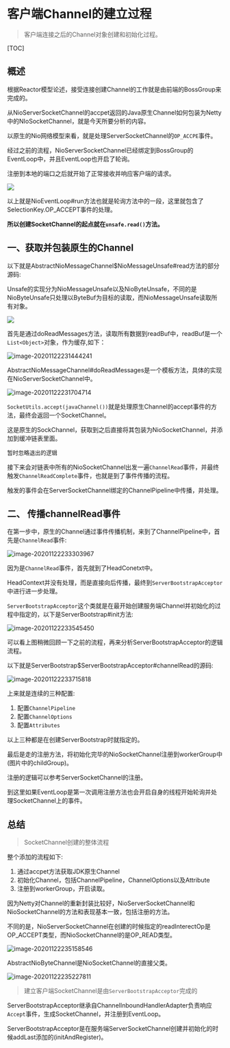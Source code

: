 # 客户端Channel的建立过程

> 客户端连接之后的Channel对象创建和初始化过程。

[TOC]

## 概述

根据Reactor模型论述，接受连接创建Channel的工作就是由前端的BossGroup来完成的。

从NioServerSocketChannel的accpet返回的Java原生Channel如何包装为Netty中的NIoSocketChannel，就是今天所要分析的内容。



以原生的Nio网络模型来看，就是处理ServerSocketChannel的`OP_ACCPE`事件。

经过之前的流程，NioServerSocketChannel已经绑定到BossGroup的EventLoop中，并且EventLoop也开启了轮询。

注册到本地的端口之后就开始了正常接收并响应客户端的请求。





![](https://chenqwwq-img.oss-cn-beijing.aliyuncs.com/img/image-20201122230741489.png)

以上就是NioEventLoop#run方法也就是轮询方法中的一段，这里就包含了SelectionKey.OP_ACCEPT事件的处理。

**所以创建SocketChannel的起点就在`unsafe.read()`方法。**



## 一、获取并包装原生的Channel

以下就是AbstractNioMessageChannel$NioMessageUnsafe#read方法的部分源码:

Unsafe的实现分为NioMessageUnsafe以及NioByteUnsafe，不同的是NioByteUnsafe只处理以ByteBuf为目标的读取，而NioMessageUnsafe读取所有对象。

![](https://chenqwwq-img.oss-cn-beijing.aliyuncs.com/img/image-20201122231328166.png)

首先是通过doReadMessages方法，读取所有数据到readBuf中，readBuf是一个`List<Object>`对象，作为缓存,如下：

![image-20201122231444241](https://chenqwwq-img.oss-cn-beijing.aliyuncs.com/img/image-20201122231444241.png)

AbstractNioMessageChannel#doReadMessages是一个模板方法，具体的实现在NioServerSocketChannel中。

![image-20201122231704714](https://chenqwwq-img.oss-cn-beijing.aliyuncs.com/img/image-20201122231704714.png)

`SocketUtils.accept(javaChannel())`就是处理原生Channel的accept事件的方法，最终会返回一个SocketChannel。

这是原生的SockChannel，获取到之后直接将其包装为NioSocketChannel，并添加到缓冲链表里面。

<font size=2>暂时忽略退出的逻辑</font>

接下来会对链表中所有的NioSocketChannel出发一遍`ChannelRead`事件，并最终触发`ChannelReadComplete`事件，也就是到了事件传播的流程。

触发的事件会在ServerSocketChannel绑定的ChannelPipeline中传播，并处理。



## 二、 传播channelRead事件

在第一步中，原生的Channel通过事件传播机制，来到了ChannelPipeline中，首先是`ChannelRead`事件:

![image-20201122233303967](https://chenqwwq-img.oss-cn-beijing.aliyuncs.com/img/image-20201122233303967.png)

因为是`ChannelRead`事件，首先就到了HeadConetxt中。

HeadContext并没有处理，而是直接向后传播，最终到`ServerBootstrapAcceptor`中进行进一步处理。

`ServerBootstrapAcceptor`这个类就是在最开始创建服务端Channel并初始化的过程中指定的，以下是ServerBootstrap#init方法:

![image-20201122233545450](https://chenqwwq-img.oss-cn-beijing.aliyuncs.com/img/image-20201122233545450.png)

可以看上图稍微回顾一下之前的流程，再来分析ServerBootstrapAcceptor的逻辑流程。

以下就是ServerBootstrap$ServerBootstrapAcceptor#channelRead的源码:

![image-20201122233715818](https://chenqwwq-img.oss-cn-beijing.aliyuncs.com/img/image-20201122233715818.png)

上来就是连续的三种配置:

1. 配置`ChannelPipeline`
2. 配置`ChannelOptions`
3. 配置`Attributes`

以上三种都是在创建ServerBootstrap时就指定的。

最后是走的注册方法，将初始化完毕的NioSocketChannel注册到workerGroup中(图片中的childGroup)。



注册的逻辑可以参考ServerSocketChannel的注册。

到这里如果EventLoop是第一次调用注册方法也会开启自身的线程开始轮询并处理SocketChannel上的事件。







## 总结

> SocketChannel创建的整体流程

整个添加的流程如下:

1. 通过accpet方法获取JDK原生Channel
2. 初始化Channel，包括ChannelPipeline，ChannelOptions以及Attribute
3. 注册到workerGroup，开启读取。



因为Netty对Channel的重新封装比较好，NioServerSocketChannel和NioSocketChannel的方法和表现基本一致，包括注册的方法。

不同的是，NioServerSocketChannel在创建的时候指定的readInterectOp是OP_ACCEPT类型，而NioSocketChannel的是OP_READ类型。

![image-20201122235158546](https://chenqwwq-img.oss-cn-beijing.aliyuncs.com/img/image-20201122235158546.png)

AbstractNioByteChannel是NioSocketChannel的直接父类。

![image-20201122235227811](https://chenqwwq-img.oss-cn-beijing.aliyuncs.com/img/image-20201122235227811.png)



> 建立客户端SocketChannel是由`ServerBootstrapAcceptor`完成的

ServerBootstrapAcceptor继承自ChannelInboundHandlerAdapter负责响应`Accept`事件，生成SocketChannel，并注册到EventLoop。

ServerBootstrapAcceptor是在服务端ServerSocketChannel创建并初始化的时候addLast添加的(initAndRegister)。

